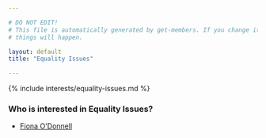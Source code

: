 ```yaml
---

# DO NOT EDIT!
# This file is automatically generated by get-members. If you change it, bad
# things will happen.

layout: default
title: "Equality Issues"

---
```


{% include interests/equality-issues.md %}

### Who is interested in Equality Issues?


* [Fiona O'Donnell](/members/fiona-odonnell.html)
